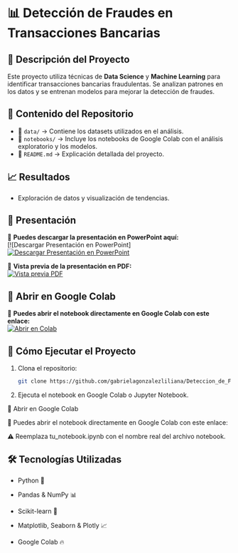 # 📊 Detección de Fraudes en Transacciones Bancarias

## 📝 Descripción del Proyecto
Este proyecto utiliza técnicas de **Data Science** y **Machine Learning** para identificar transacciones bancarias fraudulentas. Se analizan patrones en los datos y se entrenan modelos para mejorar la detección de fraudes.

## 📂 Contenido del Repositorio
- 📁 `data/` → Contiene los datasets utilizados en el análisis.
- 📁 `notebooks/` → Incluye los notebooks de Google Colab con el análisis exploratorio y los modelos.
- 📄 `README.md` → Explicación detallada del proyecto.

## 📈 Resultados
- Exploración de datos y visualización de tendencias.


## 🎥 Presentación
📌 **Puedes descargar la presentación en PowerPoint aquí:**  
[![Descargar Presentación en PowerPoint][![Descargar Presentación en PowerPoint](https://upload.wikimedia.org/wikipedia/commons/0/01/Microsoft_PowerPoint_2013-2019_Logo.svg)](https://docs.google.com/presentation/d/1nCdqsLQhynxVc3LRNZ-pkQJgpQd1FOug/edit?usp=sharing&ouid=110788860585567342270&rtpof=true&sd=true)



📌 **Vista previa de la presentación en PDF:**  
[![Vista previa PDF](https://upload.wikimedia.org/wikipedia/commons/4/4e/PDF_file_icon.svg)](https://drive.google.com/file/d/1xKLY3czf1xCiMXT8hxePqM06cR0MiUHj/view?usp=sharing)



 
## 🚀 Abrir en Google Colab
📌 **Puedes abrir el notebook directamente en Google Colab con este enlace:**  
[![Abrir en Colab](https://colab.research.google.com/assets/colab-badge.svg)](https://colab.research.google.com/drive/16xIn82MVn4vUpQIsFMk_BFbyRppPt570?usp=sharing)


## 🚀 Cómo Ejecutar el Proyecto
1. Clona el repositorio:
   ```bash
   git clone https://github.com/gabrielagonzalezliliana/Deteccion_de_Fraudes.git

2. Ejecuta el notebook en Google Colab o Jupyter Notebook.

🚀 Abrir en Google Colab

📌 Puedes abrir el notebook directamente en Google Colab con este enlace:

⚠️ Reemplaza tu_notebook.ipynb con el nombre real del archivo notebook.

## 🛠 Tecnologías Utilizadas

- Python 🐍

- Pandas & NumPy 📊

- Scikit-learn 🤖

- Matplotlib, Seaborn & Plotly  📈

- Google Colab 🔥

